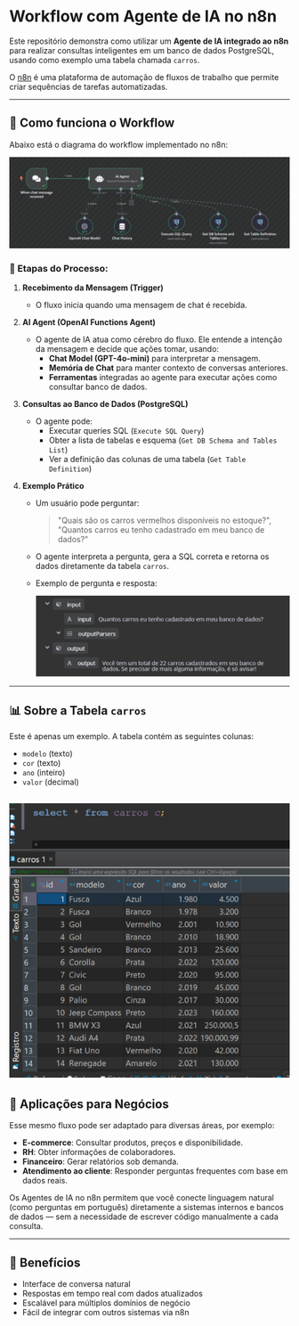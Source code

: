 # Workflow com Agente de IA no n8n

Este repositório demonstra como utilizar um **Agente de IA integrado ao n8n** para realizar consultas inteligentes em um banco de dados PostgreSQL, usando como exemplo uma tabela chamada `carros`.

O [n8n](https://n8n.io) é uma plataforma de automação de fluxos de trabalho que permite criar sequências de tarefas automatizadas.

---

## 🔧 Como funciona o Workflow

Abaixo está o diagrama do workflow implementado no n8n:

![Workflow](./workflow01.png)

### 🔄 Etapas do Processo:

1. **Recebimento da Mensagem (Trigger)**
   - O fluxo inicia quando uma mensagem de chat é recebida.

2. **AI Agent (OpenAI Functions Agent)**
   - O agente de IA atua como cérebro do fluxo. Ele entende a intenção da mensagem e decide que ações tomar, usando:
     - **Chat Model (GPT-4o-mini)** para interpretar a mensagem.
     - **Memória de Chat** para manter contexto de conversas anteriores.
     - **Ferramentas** integradas ao agente para executar ações como consultar banco de dados.

3. **Consultas ao Banco de Dados (PostgreSQL)**
   - O agente pode:
     - Executar queries SQL (`Execute SQL Query`)
     - Obter a lista de tabelas e esquema (`Get DB Schema and Tables List`)
     - Ver a definição das colunas de uma tabela (`Get Table Definition`)

4. **Exemplo Prático**
   - Um usuário pode perguntar:
     > "Quais são os carros vermelhos disponíveis no estoque?",
     > "Quantos carros eu tenho cadastrado em meu banco de dados?"
   - O agente interpreta a pergunta, gera a SQL correta e retorna os dados diretamente da tabela `carros`.
  
   - Exemplo de pergunta e resposta:
     
     ![Exemplo](./exemplo.png)

---

## 📊 Sobre a Tabela `carros`

Este é apenas um exemplo. A tabela contém as seguintes colunas:
- `modelo` (texto)
- `cor` (texto)
- `ano` (inteiro)
- `valor` (decimal)

![Exemplo_Tabela](./tabela_carros.png)
---

## 💼 Aplicações para Negócios

Esse mesmo fluxo pode ser adaptado para diversas áreas, por exemplo:
- **E-commerce**: Consultar produtos, preços e disponibilidade.
- **RH**: Obter informações de colaboradores.
- **Financeiro**: Gerar relatórios sob demanda.
- **Atendimento ao cliente**: Responder perguntas frequentes com base em dados reais.

Os Agentes de IA no n8n permitem que você conecte linguagem natural (como perguntas em português) diretamente a sistemas internos e bancos de dados — sem a necessidade de escrever código manualmente a cada consulta.

---

## 🚀 Benefícios

- Interface de conversa natural
- Respostas em tempo real com dados atualizados
- Escalável para múltiplos domínios de negócio
- Fácil de integrar com outros sistemas via n8n
